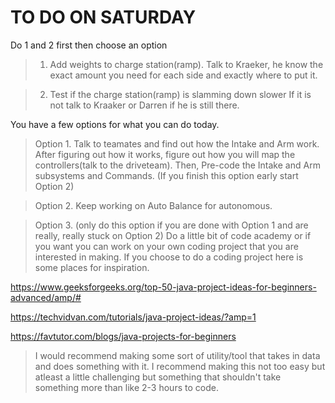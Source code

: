 # TO DO ON SATURDAY

Do 1 and 2 first then choose an option

> 1. Add weights to charge station(ramp). Talk to Kraeker, 
he know the exact amount you need for each side and
exactly where to put it.

> 2. Test if the charge station(ramp) is slamming down slower
If it is not talk to Kraaker or Darren if he is still there.

You have a few options for what you can do today.

> Option 1. Talk to teamates and find out how the Intake and Arm work.
After figuring out how it works, figure out how you will map the controllers(talk to the driveteam).
Then, Pre-code the Intake and Arm subsystems and Commands. (If you finish this option early start Option 2)

> Option 2. Keep working on Auto Balance for autonomous.

> Option 3. (only do this option if you are done with Option 1 and are
really, really stuck on Option 2)
Do a little bit of code academy or if you want you can work
on your own coding project that you are interested in making.
If you choose to do a coding project here is some places for inspiration.

https://www.geeksforgeeks.org/top-50-java-project-ideas-for-beginners-advanced/amp/#

https://techvidvan.com/tutorials/java-project-ideas/?amp=1

https://favtutor.com/blogs/java-projects-for-beginners

> I would recommend making some sort of utility/tool
that takes in data and does something with it.
I recommend making this not too easy but atleast a little
challenging but something that shouldn't take something more than like 2-3 hours
to code. 